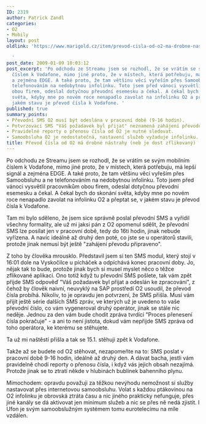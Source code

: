 ```yaml
---
ID: 2319
author: Patrick Zandl
categories:
- O2
- Mobily
layout: post
oldlink: 'https://www.marigold.cz/item/prevod-cisla-od-o2-ma-drobne-nastrahy-neb-je-dost-zflikovany

  '
post_date: 2009-01-09 10:03:12
post_excerpt: 'Po odchodu ze Streamu jsem se rozhodl, že se vrátím se svým mobilním
  číslem k Vodafone, mimo jiné proto, že v místech, která potřebuju, má lepší signál
  a zejména EDGE. A také proto, že tam většinu věcí vyřeším přes Samoobsluhu a ne
  telefonováním na nedobytnou infolinku. Toto jsem před vánoci vysvětlil pracovníkům
  obou firem, odeslal dotyčnou převodní esemesku a čekal. A čekal bych do skonání
  světa, kdyby mne po novém roce nenapadlo zavolat na infolinku O2 a přeptat se, v
  jakém stavu je převod čísla k Vodafone. '
published: true
summary_points:
- Převodní SMS O2 musí být odeslána v pracovní době (9-16 hodin).
- Potvrzovací SMS "Váš požadavek byl přijat" neznamená zahájení převodu čísla.
- Pravidelné reporty o přenosu čísla od O2 je nutné sledovat.
- Samoobsluha O2 je nedostatečná, nastavení služeb vyžaduje infolinku.
title: Převod čísla od O2 má drobné nástrahy (neb je dost zflikovaný)
---
```


Po odchodu ze Streamu jsem se rozhodl, že se vrátím se svým mobilním číslem k Vodafone, mimo jiné proto, že v místech, která potřebuju, má lepší signál a zejména EDGE. A také proto, že tam většinu věcí vyřeším přes Samoobsluhu a ne telefonováním na nedobytnou infolinku. Toto jsem před vánoci vysvětlil pracovníkům obou firem, odeslal dotyčnou převodní esemesku a čekal. A čekal bych do skonání světa, kdyby mne po novém roce nenapadlo zavolat na infolinku O2 a přeptat se, v jakém stavu je převod čísla k Vodafone. 

Tam mi bylo sděleno, že jsem sice správně poslal převodní SMS a vyřídil všechny formality, ale už mi jaksi pán z O2 opomenul sdělit, že převodní SMS lze posílat jen v pracovní době, tedy do 16ti hodin, jinak nebude vyřízena. A navíc ideálně až druhý den poté, co jste se u operátorů stavili, protože jinak nemusí být ještě "zahájení převodu připraveno". 

Z toho by člověka mrousklo. Představil jsem si ten SMS modul, který stojí v 16:01 dole na Vyskočilce u pícháček a odpíchává konec pracovní doby. Jo, nějak tak to bude, protože jinak bych si musel myslet něco o těžce zflikované aplikaci. Ono totiž když tu převodní SMS pošlete, tak vám zpět přijde SMS odpověď "Váš požadavek byl přijat a odeslán ke zpracování", z čehož by člověk naivní, neuvyklý na SAP prostředí O2 usoudil, že převod čísla probíhá. Nikoliv, to je opravdu jen potvrzení, že SMS přišla. Musí vám přijít ještě série dalších SMS zpráv, ve kterých už je uvedeno to vaše převodní číslo, co vám vygeneroval druhý operátor, jinak se stále nic neděje. Jednou za den vám bude chodit zpráva tvrdící "Proces přenesení čísla pokračuje" - a ani to není jistota, dokud vám nepřijde SMS zpráva od toho operátora, ke kterému se stěhujete. 

Ta už mi naštěstí přišla a tak se 15.1. stěhuji zpět k Vodafone. 

Takže až se budete od O2 stěhovat, nezapomeňte na to: SMS poslat v pracovní době 9-16 hodin, ideálně až druhý den. A dávat bacha, jestli vám pravidelně chodí reporty o přenosu čísla, i když vás jejich obsah nezajímá. Protože jinak se to ztratí někde v hlubinách bublinek bahenního plynu. 

Mimochodem: opravdu považuji za těžkou nevýhodu nemožnost si služby nastavovat přes internetovou samoobsluhu. Volat s každou ptákovinou na O2 infolinku je obrovská ztráta času a nic jiného prakticky nefunguje, přes jiné kanály se dá aktivovat jen minimum služeb a nic se přes ně nedá zjistit. I Ufon je svým samoobslužným systémem tomu eurotelecímu na míle vzdálen.